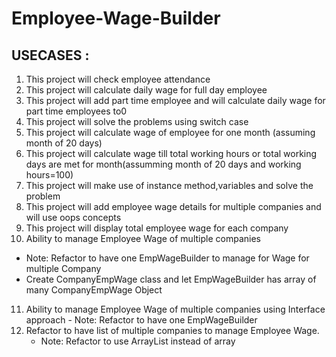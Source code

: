 # Employee-Wage-Builder
## USECASES :
1. This project will check employee attendance
2. This project will calculate daily wage for full day employee 
3. This project will add part time employee and will calculate daily wage for part time employees to0
4. This project will solve the problems using switch case
5. This project will calculate wage of employee for one month (assuming month of 20 days)
6. This project will calculate wage till total working hours or total working days are met for month(assumming month of 20 days and working hours=100)
7. This project will make use of instance method,variables and solve the problem
8. This project will add employee wage details for multiple companies and will use oops concepts
9. This project will display total employee wage for each company
10. Ability to manage Employee Wage of multiple companies
   - Note: Refactor to have one EmpWageBuilder to manage for Wage for multiple Company
   - Create CompanyEmpWage class and let EmpWageBuilder has array of many CompanyEmpWage Object
11. Ability to manage Employee Wage of multiple companies using
    Interface approach - Note: Refactor to have one EmpWageBuilder
12. Refactor to have list of multiple companies to manage Employee Wage.
    - Note: Refactor to use ArrayList instead of array
